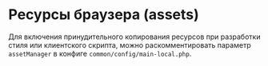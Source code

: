 Ресурсы браузера (assets)
===
Для включения принудительного копирования ресурсов при разработки стиля или клиентского скрипта,
можно раскомментировать параметр `assetManager` в конфиге `common/config/main-local.php`.
